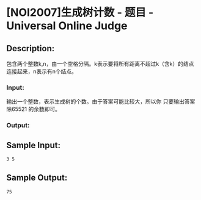 # [NOI2007]生成树计数 - 题目 - Universal Online Judge

## Description: 

包含两个整数k,n，由一个空格分隔。k表示要将所有距离不超过k（含k）的结点连接起来，n表示有n个结点。

### Input: 

输出一个整数，表示生成树的个数。由于答案可能比较大，所以你 只要输出答案除65521 的余数即可。

### Output: 

 


## Sample Input: 
```
3 5

```

## Sample Output: 
```
75
```
